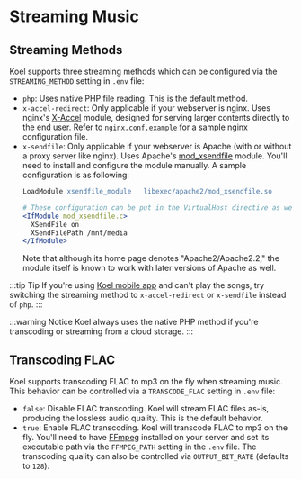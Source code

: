 # Streaming Music

## Streaming Methods

Koel supports three streaming methods which can be configured via the `STREAMING_METHOD` setting in `.env` file:

* `php`: Uses native PHP file reading. This is the default method.
* `x-accel-redirect`: Only applicable if your webserver is nginx. Uses nginx's [X-Accel](https://www.nginx.com/resources/wiki/start/topics/examples/x-accel/) module, designed for serving larger contents directly to the end user. Refer to [`nginx.conf.example`](https://github.com/koel/koel/blob/master/nginx.conf.example) for a sample nginx configuration file.
* `x-sendfile`: Only applicable if your webserver is Apache (with or without a proxy server like nginx). Uses Apache's [mod_xsendfile](https://tn123.org/mod_xsendfile/) module. You'll need to install and configure the module manually. A sample configuration is as following:
    ```apache
    LoadModule xsendfile_module   libexec/apache2/mod_xsendfile.so

    # These configuration can be put in the VirtualHost directive as well
    <IfModule mod_xsendfile.c>
      XSendFile on
      XSendFilePath /mnt/media
    </IfModule>
    ```
  Note that although its home page denotes "Apache2/Apache2.2," the module itself is known to work with later versions of Apache as well.

:::tip Tip
If you're using [Koel mobile app](https://koel.dev/#mobile) and can't play the songs, try switching the streaming method to `x-accel-redirect` or `x-sendfile` instead of `php`.
:::

:::warning Notice
Koel always uses the native PHP method if you're transcoding or streaming from a cloud storage.
:::

## Transcoding FLAC

Koel supports transcoding FLAC to mp3 on the fly when streaming music. This behavior can be controlled via a `TRANSCODE_FLAC` setting in `.env` file:

* `false`: Disable FLAC transcoding. Koel will stream FLAC files as-is, producing the lossless audio quality. This is the default behavior.
* `true`: Enable FLAC transcoding. Koel will transcode FLAC to mp3 on the fly. You'll need to have [FFmpeg](https://ffmpeg.org/) installed on your server and set its executable path via the `FFMPEG_PATH` setting in the `.env` file. The transcoding quality can also be controlled via `OUTPUT_BIT_RATE` (defaults to `128`).

